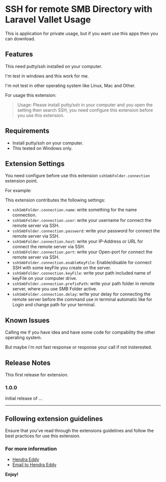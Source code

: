 # SSH for remote SMB Directory with Laravel Vallet Usage

This is application for private usage, but if you want use this apps then you can download.

## Features

This need putty/ssh installed on your computer.

I'm test in windows and this work for me.

I'm not test in other operating system like Linux, Mac and Other.

For usage this extension:

<!-- \!\[feature X\]\(images/feature-x.png\) -->

> Usage: Please install putty/ssh in your computer and you open the setting then search SSH, you need configure this extension before you use this extension.

## Requirements

- Install putty/ssh on your computer.
- This tested on Windows only.

## Extension Settings

You need configure before use this extension `sshSmbFolder.connection` extension point.

For example:

This extension contributes the following settings:

* `sshSmbFolder.connection.name`: write something for the name connection.
* `sshSmbFolder.connection.user`: write your username for connect the remote server via SSH.
* `sshSmbFolder.connection.password`: write your password for connect the remote server via SSH.
* `sshSmbFolder.connection.host`: write your IP-Address or URL for connect the remote server via SSH.
* `sshSmbFolder.connection.port`: write your Open-port for connect the remote server via SSH.
* `sshSmbFolder.connection.enableKeyFile`: Enable/disable for connect SSH with some keyFile you create on the server.
* `sshSmbFolder.connection.keyFile`: write your path included name of keyFile on your computer drive.
* `sshSmbFolder.connection.prefixPath`: write your path folder in remote server, where you use SMB Folder active.
* `sshSmbFolder.connection.delay`: write your delay for connecting the remote server before the command use in terminal automatic like for Login and change path for your terminal.

## Known Issues

Calling me if you have idea and have some code for compability the other operating system.

But maybe i'm not fast response or response your call if not insterested.

## Release Notes

This first release for extension.

### 1.0.0

Initial release of ...

-----------------------------------------------------------------------------------------------------------
## Following extension guidelines

Ensure that you've read through the extensions guidelines and follow the best practices for use this extension.

<!-- * [Extension Guidelines](https://code.visualstudio.com/api/references/extension-guidelines)

## Working with Markdown

**Note:** You can author your README using Visual Studio Code.  Here are some useful editor keyboard shortcuts:

* Split the editor (`Cmd+\` on macOS or `Ctrl+\` on Windows and Linux)
* Toggle preview (`Shift+CMD+V` on macOS or `Shift+Ctrl+V` on Windows and Linux)
* Press `Ctrl+Space` (Windows, Linux) or `Cmd+Space` (macOS) to see a list of Markdown snippets -->

### For more information

* [Hendra Eddy](https://github.com/hendraedi/)
* [Email to Hendra Eddy](mailto:hendra_eddy@ymail.com)

**Enjoy!**
